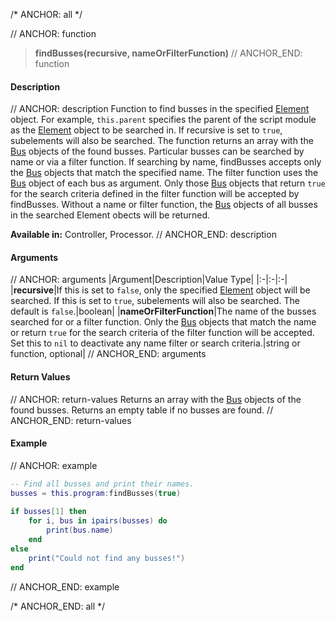 /* ANCHOR: all */

// ANCHOR: function
>**findBusses(recursive, nameOrFilterFunction)**
// ANCHOR_END: function

#### Description

// ANCHOR: description
Function to find busses in the specified [Element](./Element.md) object. For example, ``this.parent`` specifies the parent of the script module as the [Element](./Element.md) object to be searched in. If recursive is set to ``true``, subelements will also be searched. The function returns an array with the [Bus](./Bus.md) objects of the found busses. Particular busses can be searched by name or via a filter function. If searching by name, findBusses accepts only the [Bus](./Bus.md) objects that match the specified name. The filter function uses the [Bus](./Bus.md) object of each bus as argument. Only those [Bus](./Bus.md) objects that return ``true`` for the search criteria defined in the filter function will be accepted by findBusses. Without a name or filter function, the [Bus](./Bus.md) objects of all busses in the searched Element obects will be returned.

**Available in:** Controller, Processor.
// ANCHOR_END: description

#### Arguments

// ANCHOR: arguments
|Argument|Description|Value Type|
|:-|:-|:-|
|**recursive**|If this is set to ``false``, only the specified [Element](./Element.md) object will be searched. If this is set to ``true``, subelements will also be searched. The default is ``false``.|boolean|
|**nameOrFilterFunction**|The name of the busses searched for or a filter function. Only the [Bus](./Bus.md) objects that match the name or return ``true`` for the search criteria of the filter function will be accepted. Set this to ``nil`` to deactivate any name filter or search criteria.|string or function, optional|
// ANCHOR_END: arguments

#### Return Values

// ANCHOR: return-values
Returns an array with the [Bus](./Bus.md) objects of the found busses. Returns an empty table if no busses are found.
// ANCHOR_END: return-values

#### Example

// ANCHOR: example
```lua
-- Find all busses and print their names.
busses = this.program:findBusses(true)
 
if busses[1] then
    for i, bus in ipairs(busses) do
        print(bus.name)
    end
else
    print("Could not find any busses!")
end
```
// ANCHOR_END: example

/* ANCHOR_END: all */